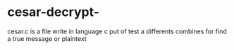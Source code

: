 # cesar-decrypt-
cesar.c is a file write in language c put of test a differents combines for find a true message or plaintext 
